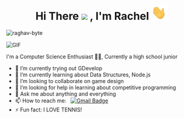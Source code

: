 <h1 align="Center">  Hi There <img src="https://media.giphy.com/media/WUlplcMpOCEmTGBtBW/giphy.gif" width="40px"> , I'm Rachel <img src="https://raw.githubusercontent.com/ABSphreak/ABSphreak/master/gifs/Hi.gif" width="40px" /> </h1>
<p align="left"> <img src="https://komarev.com/ghpvc/?username=cnRachel" alt="raghav-byte" /> </p>


<img align="center" alt="GIF" src="[https://giphy.com/gifs/penguin-funny-J2tNIOLEHELkY](https://www.google.com/url?sa=i&url=https%3A%2F%2Fgiphy.com%2Fexplore%2Ffunny-animals&psig=AOvVaw1Iv278jVuqIP1ntqYrapIh&ust=1664567752454000&source=images&cd=vfe&ved=0CAwQjRxqFwoTCMDZwJ_kuvoCFQAAAAAdAAAAABAM)" />


I'm a Computer Science Enthusiast 👩‍💻, Currently a high school junior 

- 🔭 I’m currently trying out GDevelop 
- 🌱 I’m currently learning about Data Structures, Node.js
- 👯 I’m looking to collaborate on game design
- 🤔 I’m looking for help in learning about competitive programming
- 💬 Ask me about anything and everything 
- 📫 How to reach me: &nbsp;&nbsp;[![Gmail Badge](https://img.shields.io/badge/-Gmail-c14438?style=flat-square&logo=Gmail&logoColor=white&link=mailto:shuklaraghav321.com)](mailto:rachelchen110@gmail.com)
- ⚡ Fun fact: I LOVE TENNIS!
